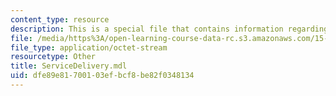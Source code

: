 ```yaml
---
content_type: resource
description: This is a special file that contains information regarding service delivery.
file: /media/https%3A/open-learning-course-data-rc.s3.amazonaws.com/15-872-system-dynamics-ii-fall-2013/dfe89e81700103efbcf8be82f0348134_ServiceDelivery.mdl
file_type: application/octet-stream
resourcetype: Other
title: ServiceDelivery.mdl
uid: dfe89e81-7001-03ef-bcf8-be82f0348134
---
```

